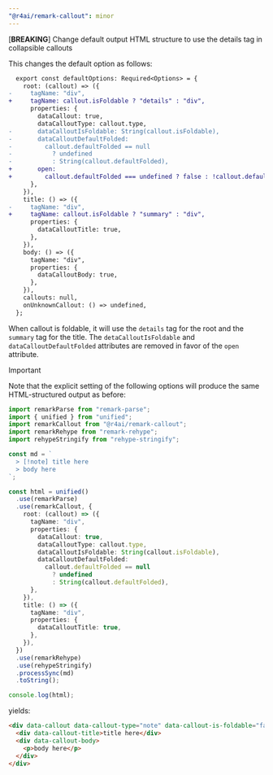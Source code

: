 ```yaml
---
"@r4ai/remark-callout": minor
---
```


\[**BREAKING**\] Change default output HTML structure to use the details tag in collapsible callouts

This changes the default option as follows:

```diff
  export const defaultOptions: Required<Options> = {
    root: (callout) => ({
-     tagName: "div",
+     tagName: callout.isFoldable ? "details" : "div",
      properties: {
        dataCallout: true,
        dataCalloutType: callout.type,
-       dataCalloutIsFoldable: String(callout.isFoldable),
-       dataCalloutDefaultFolded:
-         callout.defaultFolded == null
-           ? undefined
-           : String(callout.defaultFolded),
+       open:
+         callout.defaultFolded === undefined ? false : !callout.defaultFolded,
      },
    }),
    title: () => ({
-     tagName: "div",
+     tagName: callout.isFoldable ? "summary" : "div",
      properties: {
        dataCalloutTitle: true,
      },
    }),
    body: () => ({
      tagName: "div",
      properties: {
        dataCalloutBody: true,
      },
    }),
    callouts: null,
    onUnknownCallout: () => undefined,
  };
```

When callout is foldable, it will use the `details` tag for the root and the `summary` tag for the title. The `detaCalloutIsFoldable` and `dataCalloutDefaultFolded` attributes are removed in favor of the `open` attribute.

> [!important]
> Note that the explicit setting of the following options will produce the same HTML-structured output as before:
>
> ```ts
> import remarkParse from "remark-parse";
> import { unified } from "unified";
> import remarkCallout from "@r4ai/remark-callout";
> import remarkRehype from "remark-rehype";
> import rehypeStringify from "rehype-stringify";
>
> const md = `
>   > [!note] title here
>   > body here
> `;
>
> const html = unified()
>   .use(remarkParse)
>   .use(remarkCallout, {
>     root: (callout) => ({
>       tagName: "div",
>       properties: {
>         dataCallout: true,
>         dataCalloutType: callout.type,
>         dataCalloutIsFoldable: String(callout.isFoldable),
>         dataCalloutDefaultFolded:
>           callout.defaultFolded == null
>             ? undefined
>             : String(callout.defaultFolded),
>       },
>     }),
>     title: () => ({
>       tagName: "div",
>       properties: {
>         dataCalloutTitle: true,
>       },
>     }),
>   })
>   .use(remarkRehype)
>   .use(rehypeStringify)
>   .processSync(md)
>   .toString();
>
> console.log(html);
> ```
>
> yields:
>
> ```html
> <div data-callout data-callout-type="note" data-callout-is-foldable="false">
>   <div data-callout-title>title here</div>
>   <div data-callout-body>
>     <p>body here</p>
>   </div>
> </div>
> ```
